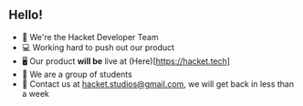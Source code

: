 ## Hello!

- 👋 We're the Hacket Developer Team
- 💻 Working hard to push out our product
- 🖥️ Our product **will be** live at (Here)[https://hacket.tech]
- 🏫 We are a group of students
- 📱 Contact us at hacket.studios@gmail.com, we will get back in less than a week
